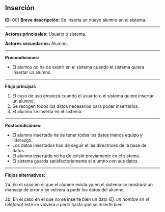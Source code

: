 ## Inserción

**ID:** 001
**Breve descripción:** Se inserta un nuevo alumno en el sistema.

___

**Actores principales:** Usuario o sistema.

**Actores secundarios:** Alumno.
___

**Precondiciones:**

 * El alumno no ha de existir en el sistema cuando el sistema quiera insertar un alumno.
___

**Flujo principal:**

 1. El caso de uso empieza cuando el usuario o el sistema quiere insertar un alumno.
 2. Se recogen todos los datos necesarios para poder insertarlos.
 3. El alumno se inserta en el sistema.
___

**Postcondiciones:**

 * El alumno insertado ha de tener todos los datos menos equipo y liderazgo.
 * Los datos insertados han de seguir el las directrices de la base de datos.
 * El alumno insertado no ha de existir previamente en el sistema.
 * El sistema guarda satisfactoriamente el alumno con sus datos.
___

**Flujos alternativos:**

 2a. En el caso en el que el alumno exista ya en el sistema se mostrará un mensaje de error y se volvera a pedir los datos del alumno.
 
 2b. En el caso en el que no se inserte bien un dato *(Ej: un nombre en el telefono)* este se volvera a pedir hasta que se inserte bien.
